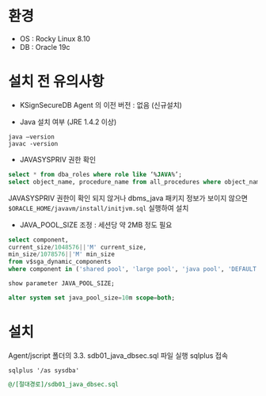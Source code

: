 # 환경
- OS : Rocky Linux 8.10
- DB : Oracle 19c
# 설치 전 유의사항

- KSignSecureDB Agent 의 이전 버전 : 없음 (신규설치)

- Java 설치 여부 (JRE 1.4.2 이상) 
```shell
java –version
javac -version
```

- JAVASYSPRIV 권한 확인
```sql
select * from dba_roles where role like ‘%JAVA%’;
select object_name, procedure_name from all_procedures where object_name='DBMS_JAVA';
```
JAVASYSPRIV 권한이 확인 되지 않거나 dbms_java 패키지 정보가 보이지 않으면 `$ORACLE_HOME/javavm/install/initjvm.sql` 실행하여 설치

- JAVA_POOL_SIZE 조정 : 세션당 약 2MB 정도 필요
```sql
select component, 
current_size/1048576||'M' current_size, 
min_size/1078576||'M' min_size 
from v$sga_dynamic_components 
where component in ('shared pool', 'large pool', 'java pool', 'DEFAULT buffer cache');

show parameter JAVA_POOL_SIZE;
```

```sql
alter system set java_pool_size=10m scope=both;
```


# 설치
Agent/jscript 폴더의 3.3. sdb01_java_dbsec.sql 파일 실행
sqlplus 접속
```shell
sqlplus '/as sysdba'
```

```sql
@/[절대경로]/sdb01_java_dbsec.sql
```